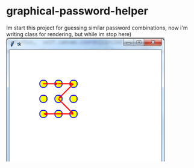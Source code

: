 # graphical-password-helper
Im start this project for guessing similar password combinations, now i'm writing class for rendering, but while im stop here)
![image](_git_images/window.png)
